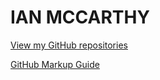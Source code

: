 # IAN MCCARTHY



[View my GitHub repositories](https://github.com/ismccarthy)

[GitHub Markup Guide](https://guides.github.com/features/mastering-markdown/)
